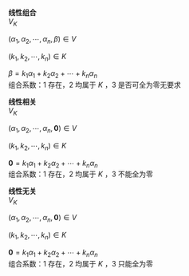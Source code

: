 **线性组合**  
$V_K$  
  
$(\alpha_1,\alpha_2,\cdots,\alpha_n,\beta)\in V$  
  
$(k_1,k_2,\cdots,k_n)\in K$  
  
$\beta=k_1\alpha_1+k_2\alpha_2+\cdots+k_n\alpha_n$  
组合系数：1 存在，2 均属于 $K$ ，3 是否可全为零无要求  
  
**线性相关**  
$V_K$  
  
$(\alpha_1,\alpha_2,\cdots,\alpha_n,\mathbf0)\in V$  
  
$(k_1,k_2,\cdots,k_n)\in K$  
  
$\mathbf0=k_1\alpha_1+k_2\alpha_2+\cdots+k_n\alpha_n$  
组合系数：1 存在，2 均属于 $K$ ，3 不能全为零  
  
**线性无关**  
$V_K$  
  
$(\alpha_1,\alpha_2,\cdots,\alpha_n,\mathbf0)\in V$  
  
$(k_1,k_2,\cdots,k_n)\in K$  
  
$\mathbf0=k_1\alpha_1+k_2\alpha_2+\cdots+k_n\alpha_n$  
组合系数：1 存在，2 均属于 $K$ ，3 只能全为零  
